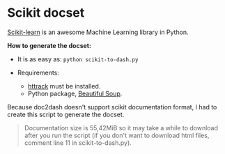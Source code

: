 Scikit docset
=============

[Scikit-learn](http://scikit-learn.org/stable/) is an awesome Machine Learning library in Python.

__How to generate the docset:__

- It is as easy as:
`
	python scikit-to-dash.py
`

- Requirements:
	- [httrack](http://www.httrack.com/) must be installed.
	- Python package, [Beautiful Soup](https://pypi.python.org/pypi/beautifulsoup4/4.3.2).


Because doc2dash doesn't support scikit documentation format, I had to create this script to generate the docset.
> Documentation size is 55,42MiB so it may take a while to download after you run the script (if you don't want to download html files, comment line 11 in scikit-to-dash.py).